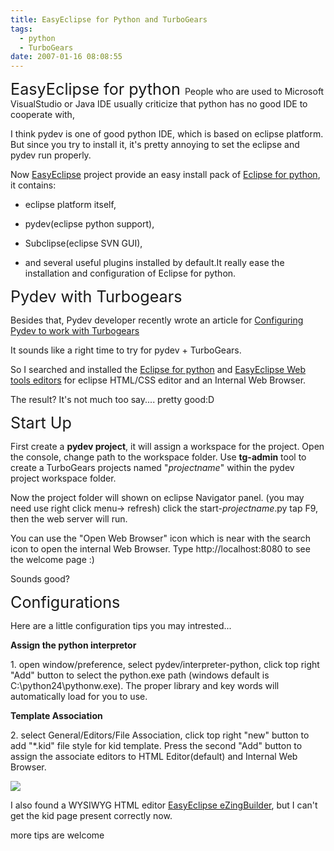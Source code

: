 ```yaml
---
title: EasyEclipse for Python and TurboGears
tags:
  - python
  - TurboGears
date: 2007-01-16 08:08:55
---
```


<span style="font-size:180%;">EasyEclipse for python
</span>
People who are used to Microsoft VisualStudio or Java IDE usually criticize that python has no good IDE to cooperate with,

I think pydev is one of good python IDE, which is based on eclipse platform.
But since you try to install it, it's pretty annoying to set the eclipse and pydev run properly.

Now [EasyEclipse](http://www.easyeclipse.org/) project provide an easy install pack of [Eclipse for python](http://www.easyeclipse.org/site/distributions/python.html), it contains:

*   eclipse platform itself,

*   pydev(eclipse python support),

*   Subclipse(eclipse SVN GUI),

*   and several useful plugins installed by default.It really ease the installation and configuration of Eclipse for python.

<span style="font-size:180%;">Pydev with Turbogears</span>

Besides that, Pydev developer recently wrote an article for [Configuring Pydev to work with Turbogears](http://pydev.blogspot.com/2006/07/configuring-pydev-to-work-with.html)

It sounds like a right time to try for pydev + TurboGears.

So I searched and installed the [Eclipse for python](http://www.easyeclipse.org/site/distributions/python.html) and [EasyEclipse Web tools editors](http://www.easyeclipse.org/site/plugins/eclipse-wtp-web.html) for eclipse HTML/CSS editor and an Internal Web Browser.

The result? It's not much too say.... pretty good:D

<span style="font-size:180%;">Start Up</span>

First create a <span style="font-weight: bold;">pydev project</span>, it will assign a workspace for the project.
Open the console, change path to the workspace folder.
Use <span style="font-weight: bold;">tg-admin</span> tool to create a TurboGears projects named "<span style="font-style: italic;">projectname</span>" within the  pydev project workspace folder.

Now the project folder will shown on eclipse Navigator panel. (you may need use right click menu-> refresh)
click the start-<span style="font-style: italic;">projectname</span>.py
tap F9, then the web server will run.

You can use the "Open Web Browser" icon which is near with the search icon to open the internal Web Browser. Type http://localhost:8080 to see the welcome page :)

Sounds good?

<span style="font-size:180%;">Configurations</span>

Here are a little configuration tips you may intrested...

<span style="font-weight: bold;">Assign the python interpretor</span>

1\. open window/preference,
select pydev/interpreter-python,
click top right "Add" button to select the python.exe path (windows default is C:\python24\pythonw.exe).
The proper library and key words will automatically load for you to use.

<span style="font-weight: bold;">Template Association</span>

2\. select General/Editors/File Association,
click top right "new" button to add "*.kid" file style for kid template.
Press the second "Add" button to assign the associate editors to HTML Editor(default) and Internal Web Browser.

[![](http://photos1.blogger.com/blogger/1345/565/400/fileassociation.png)](http://photos1.blogger.com/blogger/1345/565/1600/fileassociation.gif)

I also found a WYSIWYG HTML editor
[EasyEclipse eZingBuilder](http://www.easyeclipse.org/site/plugins/ezingbuilder.html), but I can't get the kid page present correctly now.

more tips are welcome